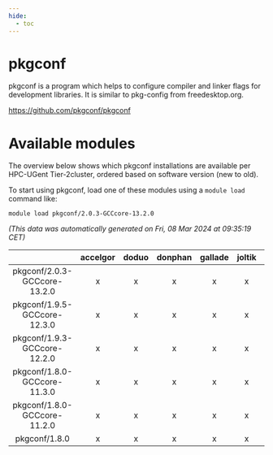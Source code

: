 ```yaml
---
hide:
  - toc
---
```


pkgconf
=======


pkgconf is a program which helps to configure compiler and linker flags for development libraries. It is similar to pkg-config from freedesktop.org.

https://github.com/pkgconf/pkgconf
# Available modules


The overview below shows which pkgconf installations are available per HPC-UGent Tier-2cluster, ordered based on software version (new to old).

To start using pkgconf, load one of these modules using a `module load` command like:

```shell
module load pkgconf/2.0.3-GCCcore-13.2.0
```

*(This data was automatically generated on Fri, 08 Mar 2024 at 09:35:19 CET)*  

| |accelgor|doduo|donphan|gallade|joltik|skitty|
| :---: | :---: | :---: | :---: | :---: | :---: | :---: |
|pkgconf/2.0.3-GCCcore-13.2.0|x|x|x|x|x|x|
|pkgconf/1.9.5-GCCcore-12.3.0|x|x|x|x|x|x|
|pkgconf/1.9.3-GCCcore-12.2.0|x|x|x|x|x|x|
|pkgconf/1.8.0-GCCcore-11.3.0|x|x|x|x|x|x|
|pkgconf/1.8.0-GCCcore-11.2.0|x|x|x|x|x|x|
|pkgconf/1.8.0|x|x|x|x|x|x|
